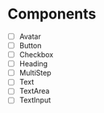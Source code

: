 # Components

- [ ] Avatar
- [ ] Button
- [ ] Checkbox
- [ ] Heading
- [ ] MultiStep
- [ ] Text
- [ ] TextArea
- [ ] TextInput